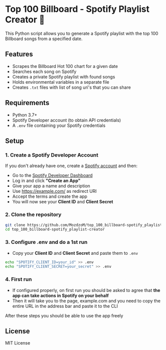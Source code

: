 # Top 100 Billboard - Spotify Playlist Creator 🎵

This Python script allows you to generate a Spotify playlist with the top 100 Billboard songs from a specified date.

## Features

- Scrapes the Billboard Hot 100 chart for a given date
- Searches each song on Spotify
- Creates a private Spotify playlist with found songs
- Holds environmental variables in a separate file
- Creates `.txt` files with list of song uri's that you can share

## Requirements

- Python 3.7+
- Spotify Developer account (to obtain API credentials)
- A `.env` file containing your Spotify credentials

## Setup

### 1. Create a Spotify Developer Account

If you don't already have one, create a [Spotify account](https://spotify.com/) and then:

- Go to the [Spotify Developer Dashboard](https://developer.spotify.com/dashboard)
- Log in and click **"Create an App"**
- Give your app a name and description
- Use https://example.com/ as redirect URI
- Accept the terms and create the app
- You will now see your **Client ID** and **Client Secret**

### 2. Clone the repository

```bash
git clone https://github.com/MozdzoM/top_100_billboard-spotify_playlist-creator.git
cd top_100_billboard-spotify_playlist-creator
```

### 3. Configure .env and do a 1st run
-  Copy your **Client ID** and **Client Secret** and paste them to `.env`
```bash
echo "SPOTIFY_CLIENT_ID=your_id" >> .env
echo "SPOTIFY_CLIENT_SECRET=your_secret" >> .env
```

### 4. First run
- If configured properly, on first run you should be asked to agree that **the 
  app can take actions in Spotify on your behalf**
- Then it will take you to the page, example.com and you need to copy the 
  entire URL in the address bar and paste it to the CLI

After these steps you should be able to use the app freely

## License

MIT License
